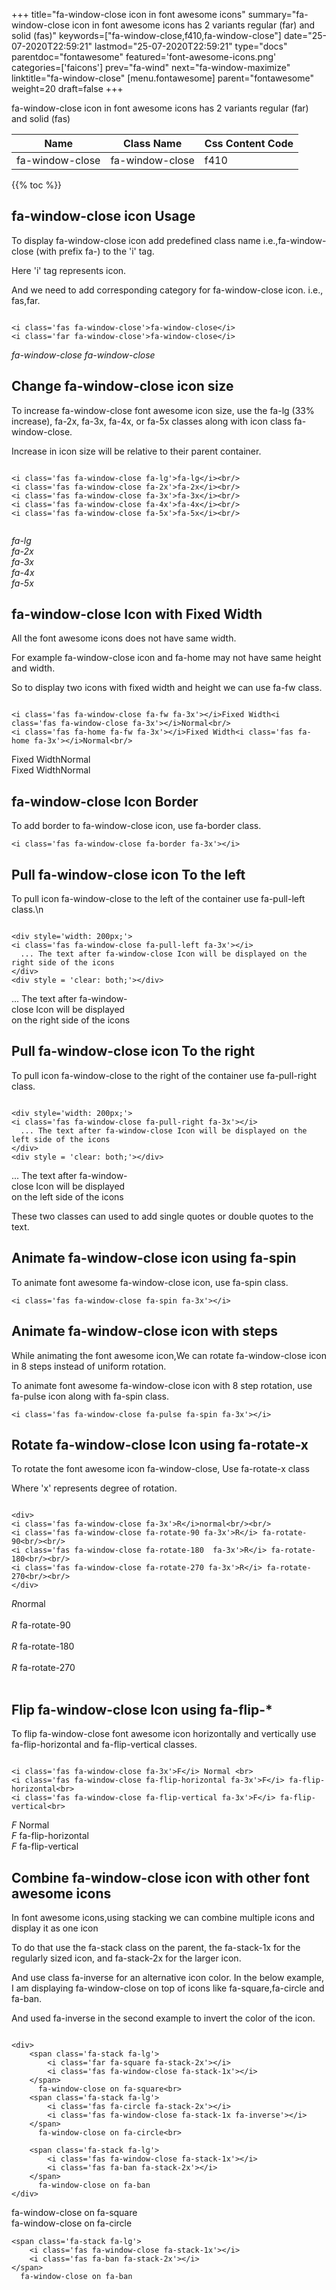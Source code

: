+++
title="fa-window-close icon in font awesome icons"
summary="fa-window-close icon in font awesome icons has 2 variants regular (far) and solid (fas)"
keywords=["fa-window-close,f410,fa-window-close"]
date="25-07-2020T22:59:21"
lastmod="25-07-2020T22:59:21"
type="docs"
parentdoc="fontawesome"
featured='font-awesome-icons.png'
categories=['faicons']
prev="fa-wind"
next="fa-window-maximize"
linktitle="fa-window-close"
[menu.fontawesome]
parent="fontawesome"
weight=20
draft=false
+++


fa-window-close icon in font awesome icons has 2 variants regular (far) and solid (fas)

<div class='table-responsive'><table class='table'><thead><tr><th>Name</th><th>Class Name</th><th>Css Content Code</th></tr></thead><tbody><tr><td>fa-window-close</td><td>fa-window-close</td><td>f410</td></tr></tbody></table></div>


{{% toc %}}


## fa-window-close icon Usage

To display fa-window-close icon add predefined class name i.e.,fa-window-close (with prefix fa-) to the 'i' tag.

Here 'i' tag represents icon.

And we need to add corresponding category for fa-window-close icon. i.e., fas,far.


```

<i class='fas fa-window-close'>fa-window-close</i>
<i class='far fa-window-close'>fa-window-close</i>
```

<i class='fas fa-window-close'>fa-window-close</i>
<i class='far fa-window-close'>fa-window-close</i>




## Change fa-window-close icon size
To increase fa-window-close font awesome icon size, use the fa-lg (33% increase), fa-2x, fa-3x, fa-4x, or fa-5x classes along with icon class fa-window-close.

Increase in icon size will be relative to their parent container. 

```

<i class='fas fa-window-close fa-lg'>fa-lg</i><br/>
<i class='fas fa-window-close fa-2x'>fa-2x</i><br/>
<i class='fas fa-window-close fa-3x'>fa-3x</i><br/>
<i class='fas fa-window-close fa-4x'>fa-4x</i><br/>
<i class='fas fa-window-close fa-5x'>fa-5x</i><br/>
            
```

<i class='fas fa-window-close fa-lg'>fa-lg</i><br/>
<i class='fas fa-window-close fa-2x'>fa-2x</i><br/>
<i class='fas fa-window-close fa-3x'>fa-3x</i><br/>
<i class='fas fa-window-close fa-4x'>fa-4x</i><br/>
<i class='fas fa-window-close fa-5x'>fa-5x</i><br/>
            



## fa-window-close Icon with Fixed Width 

All the font awesome icons does not have same width.

For example fa-window-close icon and fa-home may not have same height and width.

So to display two icons with fixed width and height we can use fa-fw class.


```

<i class='fas fa-window-close fa-fw fa-3x'></i>Fixed Width<i class='fas fa-window-close fa-3x'></i>Normal<br/>
<i class='fas fa-home fa-fw fa-3x'></i>Fixed Width<i class='fas fa-home fa-3x'></i>Normal<br/>
```

<i class='fas fa-window-close fa-fw fa-3x'></i>Fixed Width<i class='fas fa-window-close fa-3x'></i>Normal<br/>
<i class='fas fa-home fa-fw fa-3x'></i>Fixed Width<i class='fas fa-home fa-3x'></i>Normal<br/>



## fa-window-close Icon Border 

To add border to fa-window-close icon, use fa-border class.


```
<i class='fas fa-window-close fa-border fa-3x'></i>

```
<i class='fas fa-window-close fa-border fa-3x'></i>





## Pull fa-window-close icon To the left

To pull icon fa-window-close to the left of the container use fa-pull-left class.\n

```

<div style='width: 200px;'>
<i class='fas fa-window-close fa-pull-left fa-3x'></i>
  ... The text after fa-window-close Icon will be displayed on the right side of the icons
</div>
<div style = 'clear: both;'></div>
```

<div style='width: 200px;'>
<i class='fas fa-window-close fa-pull-left fa-3x'></i>
  ... The text after fa-window-close Icon will be displayed on the right side of the icons
</div>
<div style = 'clear: both;'></div>




## Pull fa-window-close icon To the right
To pull icon fa-window-close to the right of the container use fa-pull-right class.

```

<div style='width: 200px;'>
<i class='fas fa-window-close fa-pull-right fa-3x'></i>
  ... The text after fa-window-close Icon will be displayed on the left side of the icons
</div>
<div style = 'clear: both;'></div>
```

<div style='width: 200px;'>
<i class='fas fa-window-close fa-pull-right fa-3x'></i>
  ... The text after fa-window-close Icon will be displayed on the left side of the icons
</div>
<div style = 'clear: both;'></div>

These two classes can used to add single quotes or double quotes to the text.


## Animate fa-window-close icon using fa-spin
To animate font awesome fa-window-close icon, use fa-spin class.

```
<i class='fas fa-window-close fa-spin fa-3x'></i>
```
<i class='fas fa-window-close fa-spin fa-3x'></i>




## Animate fa-window-close icon with steps
While animating the font awesome icon,We can rotate fa-window-close icon in 8 steps instead of uniform rotation.

To animate font awesome fa-window-close icon with 8 step rotation, use fa-pulse icon along with fa-spin class.


```
<i class='fas fa-window-close fa-pulse fa-spin fa-3x'></i>

```
<i class='fas fa-window-close fa-pulse fa-spin fa-3x'></i>





## Rotate fa-window-close Icon using fa-rotate-x
To rotate the font awesome icon fa-window-close, Use fa-rotate-x class

Where 'x' represents degree of rotation.


```

<div>
<i class='fas fa-window-close fa-3x'>R</i>normal<br/><br/>
<i class='fas fa-window-close fa-rotate-90 fa-3x'>R</i> fa-rotate-90<br/><br/> 
<i class='fas fa-window-close fa-rotate-180  fa-3x'>R</i> fa-rotate-180<br/><br/> 
<i class='fas fa-window-close fa-rotate-270 fa-3x'>R</i> fa-rotate-270<br/><br/>
</div>
```

<div>
<i class='fas fa-window-close fa-3x'>R</i>normal<br/><br/>
<i class='fas fa-window-close fa-rotate-90 fa-3x'>R</i> fa-rotate-90<br/><br/> 
<i class='fas fa-window-close fa-rotate-180  fa-3x'>R</i> fa-rotate-180<br/><br/> 
<i class='fas fa-window-close fa-rotate-270 fa-3x'>R</i> fa-rotate-270<br/><br/>
</div>




## Flip fa-window-close Icon using fa-flip-*
To flip fa-window-close font awesome icon horizontally and vertically use fa-flip-horizontal and fa-flip-vertical classes. 

```

<i class='fas fa-window-close fa-3x'>F</i> Normal <br>
<i class='fas fa-window-close fa-flip-horizontal fa-3x'>F</i> fa-flip-horizontal<br>
<i class='fas fa-window-close fa-flip-vertical fa-3x'>F</i> fa-flip-vertical<br>
```

<i class='fas fa-window-close fa-3x'>F</i> Normal <br>
<i class='fas fa-window-close fa-flip-horizontal fa-3x'>F</i> fa-flip-horizontal<br>
<i class='fas fa-window-close fa-flip-vertical fa-3x'>F</i> fa-flip-vertical<br>




## Combine fa-window-close icon with other font awesome icons
In font awesome icons,using stacking we can combine multiple icons and display it as one icon 

To do that use the fa-stack class on the parent, the fa-stack-1x for the regularly sized icon, and fa-stack-2x for the larger icon.

And use class fa-inverse for an alternative icon color. 
In the below example, I am displaying fa-window-close on top of icons like fa-square,fa-circle and fa-ban.

And used fa-inverse in the second example to invert the color of the icon.

```

<div>
    <span class='fa-stack fa-lg'>
        <i class='far fa-square fa-stack-2x'></i>
        <i class='fas fa-window-close fa-stack-1x'></i>
    </span>
      fa-window-close on fa-square<br>
    <span class='fa-stack fa-lg'>
        <i class='fas fa-circle fa-stack-2x'></i>
        <i class='fas fa-window-close fa-stack-1x fa-inverse'></i>
    </span>
      fa-window-close on fa-circle<br>

    <span class='fa-stack fa-lg'>
        <i class='fas fa-window-close fa-stack-1x'></i>
        <i class='fas fa-ban fa-stack-2x'></i>
    </span>
      fa-window-close on fa-ban
</div>
```

<div>
    <span class='fa-stack fa-lg'>
        <i class='far fa-square fa-stack-2x'></i>
        <i class='fas fa-window-close fa-stack-1x'></i>
    </span>
      fa-window-close on fa-square<br>
    <span class='fa-stack fa-lg'>
        <i class='fas fa-circle fa-stack-2x'></i>
        <i class='fas fa-window-close fa-stack-1x fa-inverse'></i>
    </span>
      fa-window-close on fa-circle<br>

    <span class='fa-stack fa-lg'>
        <i class='fas fa-window-close fa-stack-1x'></i>
        <i class='fas fa-ban fa-stack-2x'></i>
    </span>
      fa-window-close on fa-ban
</div>






